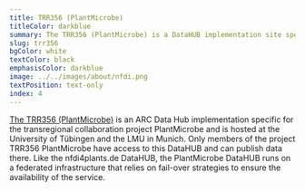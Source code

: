 ```yaml
---
title: TRR356 (PlantMicrobe)
titleColor: darkblue
summary: The TRR356 (PlantMicrobe) is a DataHUB implementation site specific for the transregional collaboration project PlantMicrobe
slug: trr356
bgColor: white
textColor: black
emphasisColor: darkblue
image: ../../images/about/nfdi.png
textPosition: text-only
index: 4
---
```


[The TRR356 (PlantMicrobe)](https://trr356plantmicrobe.de/for-members-only--gitlab/index.html) is an ARC Data Hub implementation specific for the transregional collaboration project PlantMicrobe and is hosted at the University of Tübingen and the LMU in Munich.
Only members of the project TRR356 PlantMicrobe have access to this DataHUB and can publish data there.
Like the nfdi4plants.de DataHUB, the PlantMicrobe DataHUB runs on a federated infrastructure that relies on fail-over strategies to ensure the availability of the service.
